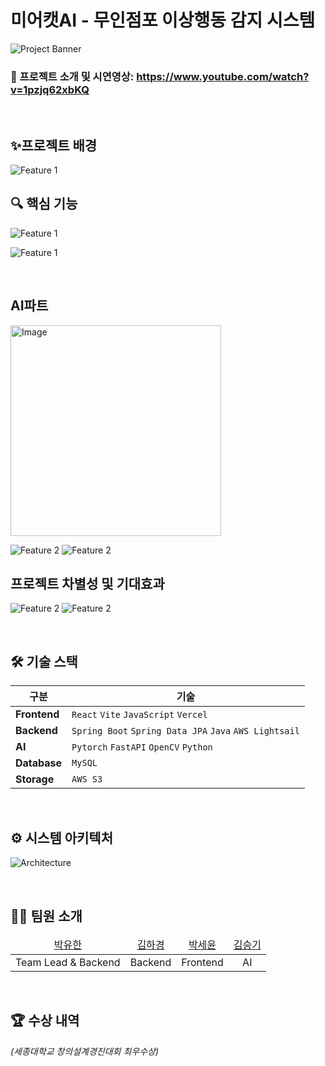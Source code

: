 # 미어캣AI - 무인점포 이상행동 감지 시스템


![Project Banner](<https://github.com/user-attachments/assets/b3292f1a-d17d-43f5-b989-886d0b0e0d93>)


### 🎥 프로젝트 소개 및 시연영상: https://www.youtube.com/watch?v=1pzjq62xbKQ

<br>

## ✨프로젝트 배경

![Feature 1](https://github.com/user-attachments/assets/baa8cc91-0acd-4d6f-a0bf-788463f53e5b)

## 🔍 핵심 기능

![Feature 1](https://github.com/user-attachments/assets/4a979207-fd22-41fa-9a64-41081aae4e99)

![Feature 1](https://github.com/user-attachments/assets/63df5da3-41d9-4a0b-abe6-f5f3a23b178a)


<br>

## AI파트
<img width="337" alt="Image" src="https://github.com/user-attachments/assets/fcb2fa48-e9bf-4243-91b4-e1dcda0dec75" />

![Feature 2](https://github.com/user-attachments/assets/88ab2fff-8ab5-4bb6-b03a-c065c5f3094f)
![Feature 2](https://github.com/user-attachments/assets/b16bad58-e121-4a5f-87f1-24f65db3cda1)


## 프로젝트 차별성 및 기대효과

![Feature 2](https://github.com/user-attachments/assets/293bfebb-8253-47cb-9049-961866b94b86)
![Feature 2](https://github.com/user-attachments/assets/09b29e72-85c6-4364-a7b2-e910e0c29140)


<br>

## 🛠️ 기술 스택

| 구분 | 기술 |
|---|---|
| **Frontend** | `React` `Vite` `JavaScript` `Vercel` |
| **Backend** | `Spring Boot` `Spring Data JPA` `Java` `AWS Lightsail` |
| **AI** | `Pytorch` `FastAPI` `OpenCV` `Python` |
| **Database** | `MySQL` |
| **Storage** | `AWS S3` |

<br>

## ⚙️ 시스템 아키텍처

![Architecture](https://github.com/user-attachments/assets/e14671a7-a59f-4e6f-9a3a-ffb7c54683bb)

<br>

## 🧑‍💻 팀원 소개

<table>
    <thead>
        <tr>
            <td align="center">
                <a href="https://github.com/yuhandemian">박유한</a>
            </td>
            <td align="center">
                <a href="https://github.com/hg0320">김하경</a>
            </td>
            <td align="center">
                 <a href="https://github.com/seyun0714">박세윤</a>
            </td>
            <td align="center">
                <a href="https://github.com/seunggi-k">김승기</a>
            </td>
        </tr>
    </thead>
    <tbody>
        <tr>
            <td align="center">
                Team Lead & Backend
            </td>
            <td align="center">
                Backend
            </td>
            <td align="center">
                Frontend
            </td>
            <td align="center">
                AI
            </td>
        </tr>
    </tbody>
</table>

<br>

## 🏆 수상 내역
*(세종대학교 창의설계경진대회 최우수상)*